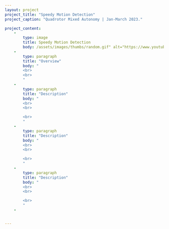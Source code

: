 ```yaml
---
layout: project
project_title: "Speedy Motion Detection"
project_caption: "Quadrotor Mixed Autonomy | Jan-March 2023."

project_content:
    - 
        type: image
        title: Speedy Motion Detection
        body: /assets/images/thumbs/random.gif" alt="https://www.youtube.com/watch?v=5dqbXpmGwbc"
    -
        type: paragraph
        title: "Overview"
        body: " 
        <br>
        <br>
        "
    -
        type: paragraph
        title: "Description"
        body: "
        <br>
        <br>

        <br>
        "
    -
        type: paragraph
        title: "Description"
        body: "
        <br>
        <br>

        <br>
        "
    -
        type: paragraph
        title: "Description"
        body: "
        <br>
        <br>

        <br>
        "
    -


---
```


